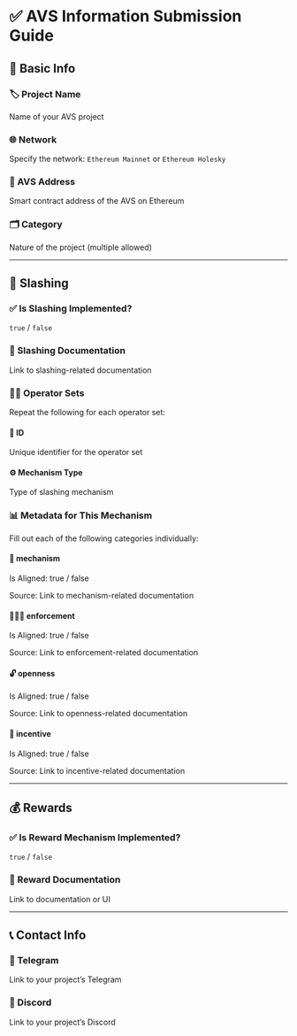 <!-- Use this template for updating avs info -->

# ✅ AVS Information Submission Guide

## 📌 Basic Info

### 🏷️ Project Name
Name of your AVS project
<!-- Example: Lagrange ZK Prover Network -->

### 🌐 Network
Specify the network: `Ethereum Mainnet` or `Ethereum Holesky`

### 🧾 AVS Address
Smart contract address of the AVS on Ethereum
<!-- Example: 0xf98d5de1014110c65c51b85ea55f73863215cc10 -->

### 🗂️ Category
Nature of the project (multiple allowed)
<!-- Example: ZK, Oracle -->  
<!-- Refer to: /eigenlayer/schema/avs_category.json -->

---

## 🔐 Slashing

### ✅ Is Slashing Implemented?
`true` / `false`

### 🔗 Slashing Documentation
Link to slashing-related documentation
<!-- Example: https://docs.avs.org/slashing -->

### 🧑‍🔧 Operator Sets
Repeat the following for each operator set:

#### 🔢 ID
Unique identifier for the operator set
<!-- Example: 1 -->

#### ⚙️ Mechanism Type
Type of slashing mechanism
<!-- Example: deterministic, challenge_period, committee_based -->

### 📊 Metadata for This Mechanism
Fill out each of the following categories individually:

#### 🧩 mechanism
Is Aligned: true / false

Source: Link to mechanism-related documentation

<!-- Example: https://docs.avs.org/slashing/mechanism -->
#### 👮🏼‍♂️ enforcement
Is Aligned: true / false

Source: Link to enforcement-related documentation

<!-- Example: https://docs.avs.org/slashing/enforcement -->
#### 🔓 openness
Is Aligned: true / false

Source: Link to openness-related documentation

<!-- Example: https://docs.avs.org/slashing/openness -->
#### 💸 incentive
Is Aligned: true / false

Source: Link to incentive-related documentation

<!-- Example: https://docs.avs.org/slashing/incentive -->

---

## 💰 Rewards

### ✅ Is Reward Mechanism Implemented?
`true` / `false`

### 🔗 Reward Documentation
Link to documentation or UI
<!-- Example: https://app.eigenlayer.xyz/avs/... -->

---

## 📞 Contact Info

### 📲 Telegram
Link to your project’s Telegram
<!-- Example: https://t.me/AVSCommunity -->

### 💬 Discord
Link to your project’s Discord
<!-- Example: https://discord.gg/projectxyz -->
